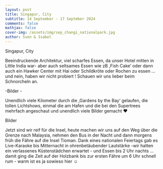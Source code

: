 ```yaml
---
layout: post
title: Singapur, City
subtitle: 14 September - 17 Septmber 2024
comments: false
mathjax: false
cover-img: /assets/img/sep_changi_nationalpark.jpg
author: Sven & Isabel
---
```


Singapur, City

Beeindruckende Architektur, viel scharfes Essen, da unser Hotel mitten in Little India war- aber auch seltsames Essen wie zB ,Fish Cake’ oder dann auch ein Hawker Center mit Hai oder Schildkröte oder Rochen zu essen …und nein, haben wir nicht probiert ! Schauen wir uns lieber beim Schnorcheln an.

-Bilder -

Unendlich viele Kilometer durch die ,Gardens by the Bay‘ gelaufen, die tollen Lichtshows, einmal die am Hafen und die bei den Supertrees mehrfach angeschaut und unendlich viele Bilder gemacht ❤️

Bilder

Jetzt sind wir reif für die Insel, heute machen wir uns auf den Weg über die Grenze nach Malaysia, nehmen den Bus in der Nacht und dann morgens früh die Fähre auf die Insel Tioman. Dank eines nationalen Feiertags gab es Live-Karaoke bis Mitternacht in ohrenbetäubender Lautstärke -wir hatten ein verlassenes Küstenstädchen erwartet - und Essen bis 2 Uhr nachts … damit ging die Zeit auf der Holzbank bis zur ersten Fähre um 6 Uhr schnell rum - warm ist es ja sowieso hier ☺️

